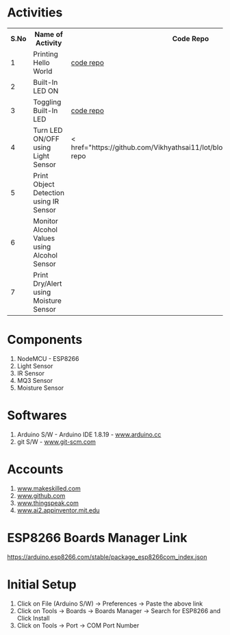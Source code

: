 # Activities
<table>
  <tr>
    <th>S.No</th>
    <th>Name of Activity</th>
    <th>Code Repo</th>
  </tr>
  <tr>
    <td>1</td>
    <td>Printing Hello World</td>
    <td><a href="">code repo</a></td>
  </tr>
  <tr>
    <td>2</td>
    <td>Built-In LED ON</td>
    <td></td>
  </tr>
  <tr>
    <td>3</td>
    <td>Toggling Built-In LED</td>
    <td><a href="https://github.com/Vikhyathsai11/Iot/blob/main/Iot/Iot.ino">code repo</a></td>
  </tr>
  <tr>
    <td>4</td>
    <td>Turn LED ON/OFF using Light Sensor</td>
    <td>< href="https://github.com/Vikhyathsai11/Iot/blob/main/iot2/iot2.ino">code repo</a></td>
  </tr>
  <tr>
    <td>5</td>
    <td>Print Object Detection using IR Sensor</td>
    <td></td>
  </tr>
  <tr>
    <td>6</td>
    <td>Monitor Alcohol Values using Alcohol Sensor</td>
    <td></td>
  </tr>
  <tr>
    <td>7</td>
    <td>Print Dry/Alert using Moisture Sensor</td>
    <td></td>
  </tr>
</table>

# Components
1. NodeMCU - ESP8266
2. Light Sensor
3. IR Sensor
4. MQ3 Sensor
5. Moisture Sensor

# Softwares
1. Arduino S/W - Arduino IDE 1.8.19 - www.arduino.cc
2. git S/W - www.git-scm.com

# Accounts
1. www.makeskilled.com
2. www.github.com
3. www.thingspeak.com
4. www.ai2.appinventor.mit.edu

# ESP8266 Boards Manager Link
https://arduino.esp8266.com/stable/package_esp8266com_index.json

# Initial Setup
1. Click on File (Arduino S/W) -> Preferences -> Paste the above link
2. Click on Tools -> Boards -> Boards Manager -> Search for ESP8266 and Click Install
3. Click on Tools -> Port -> COM Port Number
